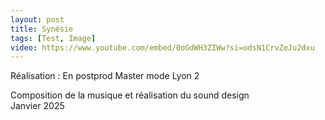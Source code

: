 ```yaml
---
layout: post
title: Synésie
tags: [Test, Image]
video: https://www.youtube.com/embed/0oGdWH3ZIWw?si=odsN1CrvZeJu2dxu
---
```


Réalisation : En postprod
Master mode Lyon 2   

Composition de la musique et réalisation du sound design  
Janvier 2025
